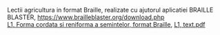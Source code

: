 Lectii agricultura in format Braille, realizate cu ajutorul aplicatiei BRAILLE BLASTER, https://www.brailleblaster.org/download.php<br>
[L1, Forma cordata si reniforma a semintelor, format Braille](https://github.com/mihaiionitaunderlineme/mihai.ionita/files/8044405/LECTIE_1_ABUTILON_PHASEOLUS_SHAPE_BRAILLE_BLASTER.zip), 
[L1, text.pdf](https://github.com/mihaiionitaunderlineme/mihai.ionita/files/8044429/LECTIE_1_ABUTILON_PHASEOLUS_SHAPE.pdf)

